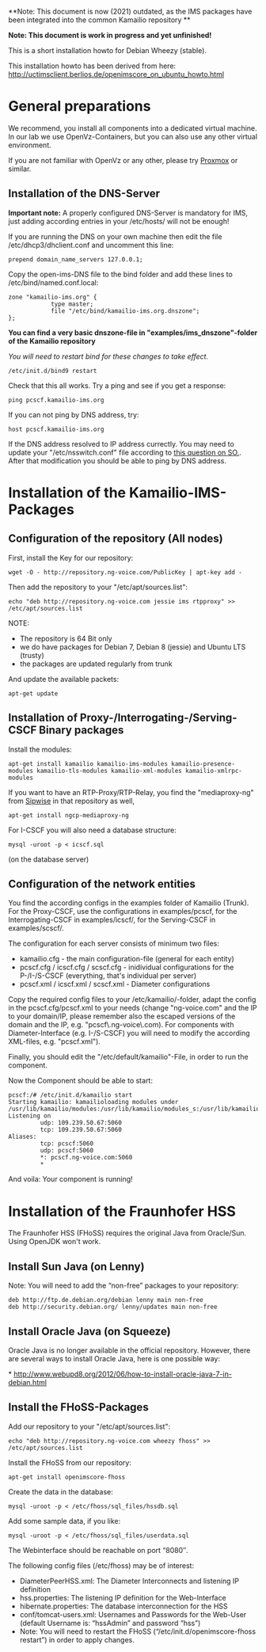 \*\*Note: This document is now (2021) outdated, as the IMS packages have
been integrated into the common Kamailio repository \*\*

**Note: This document is work in progress and yet unfinished!**

This is a short installation howto for Debian Wheezy (stable).

This installation howto has been derived from here:
<http://uctimsclient.berlios.de/openimscore_on_ubuntu_howto.html>

# General preparations

We recommend, you install all components into a dedicated virtual
machine. In our lab we use OpenVz-Containers, but you can also use any
other virtual environment.

If you are not familiar with OpenVz or any other, please try
[Proxmox](http://www.proxmox.com/) or similar.

## Installation of the DNS-Server

**Important note:** A properly configured DNS-Server is mandatory for
IMS, just adding according entries in your /etc/hosts/ will not be
enough!

If you are running the DNS on your own machine then edit the file
/etc/dhcp3/dhclient.conf and uncomment this line:

    prepend domain_name_servers 127.0.0.1;

Copy the open-ims-DNS file to the bind folder and add these lines to
/etc/bind/named.conf.local:

    zone "kamailio-ims.org" {
                type master;
                file "/etc/bind/kamailio-ims.org.dnszone";
    };

**You can find a very basic dnszone-file in
"examples/ims_dnszone"-folder of the Kamailio repository**

*You will need to restart bind for these changes to take effect.*

    /etc/init.d/bind9 restart

Check that this all works. Try a ping and see if you get a response:

    ping pcscf.kamailio-ims.org

If you can not ping by DNS address, try:

    host pcscf.kamailio-ims.org

If the DNS address resolved to IP address currectly. You may need to
update your "/etc/nsswitch.conf" file according to [this question on
SO.](https://askubuntu.com/questions/81797/nslookup-finds-ip-but-ping-doesnt).
After that modification you should be able to ping by DNS address.

# Installation of the Kamailio-IMS-Packages

## Configuration of the repository (All nodes)

First, install the Key for our repository:

    wget -O - http://repository.ng-voice.com/PublicKey | apt-key add -

Then add the repository to your "/etc/apt/sources.list":

    echo "deb http://repository.ng-voice.com jessie ims rtpproxy" >> /etc/apt/sources.list

NOTE:

-   The repository is 64 Bit only
-   we do have packages for Debian 7, Debian 8 (jessie) and Ubuntu LTS
    (trusty)
-   the packages are updated regularly from trunk

And update the available packets:

    apt-get update

## Installation of Proxy-/Interrogating-/Serving-CSCF Binary packages

Install the modules:

    apt-get install kamailio kamailio-ims-modules kamailio-presence-modules kamailio-tls-modules kamailio-xml-modules kamailio-xmlrpc-modules

If you want to have an RTP-Proxy/RTP-Relay, you find the "mediaproxy-ng"
from [Sipwise](http://www.sipwise.com) in that repository as well,

    apt-get install ngcp-mediaproxy-ng

For I-CSCF you will also need a database structure:

    mysql -uroot -p < icscf.sql

(on the database server)

## Configuration of the network entities

You find the according configs in the examples folder of Kamailio
(Trunk). For the Proxy-CSCF, use the configurations in examples/pcscf,
for the Interrogating-CSCF in examples/icscf/, for the Serving-CSCF in
examples/scscf/.

The configuration for each server consists of minimum two files:

-   kamailio.cfg - the main configuration-file (general for each entity)
-   pcscf.cfg / icscf.cfg / scscf.cfg - inidividual configurations for
    the P-/I-/S-CSCF (everything, that's individual per server)
-   pcscf.xml / icscf.xml / scscf.xml - Diameter configurations

Copy the required config files to your /etc/kamailio/-folder, adapt the
config in the pcscf.cfg/pcscf.xml to your needs (change "ng-voice.com"
and the IP to your domain/IP, please remember also the escaped versions
of the domain and the IP, e.g. "pcscf\\.ng-voice\\.com). For components
with Diameter-Interface (e.g. I-/S-CSCF) you will need to modify the
according XML-files, e.g. "pcscf.xml").

Finally, you should edit the "/etc/default/kamailio"-File, in order to
run the component.

Now the Component should be able to start:

    pcscf:/# /etc/init.d/kamailio start
    Starting kamailio: kamailioloading modules under /usr/lib/kamailio/modules:/usr/lib/kamailio/modules_s:/usr/lib/kamailio/modules_k
    Listening on
             udp: 109.239.50.67:5060
             tcp: 109.239.50.67:5060
    Aliases:
             tcp: pcscf:5060
             udp: pcscf:5060
             *: pcscf.ng-voice.com:5060
             *

And voila: Your component is running!

# Installation of the Fraunhofer HSS

The Fraunhofer HSS (FHoSS) requires the original Java from Oracle/Sun.
Using OpenJDK won't work.

## Install Sun Java (on Lenny)

Note: You will need to add the “non-free” packages to your repository:

    deb http://ftp.de.debian.org/debian lenny main non-free
    deb http://security.debian.org/ lenny/updates main non-free

## Install Oracle Java (on Squeeze)

Oracle Java is no longer available in the official repository. However,
there are several ways to install Oracle Java, here is one possible way:

\*
<http://www.webupd8.org/2012/06/how-to-install-oracle-java-7-in-debian.html>

## Install the FHoSS-Packages

Add our repository to your "/etc/apt/sources.list":

    echo "deb http://repository.ng-voice.com wheezy fhoss" >> /etc/apt/sources.list

Install the FHoSS from our repository:

    apt-get install openimscore-fhoss

Create the data in the database:

    mysql -uroot -p < /etc/fhoss/sql_files/hssdb.sql

Add some sample data, if you like:

    mysql -uroot -p < /etc/fhoss/sql_files/userdata.sql

The Webinterface should be reachable on port “8080″.

The following config files (/etc/fhoss) may be of interest:

-   DiameterPeerHSS.xml: The Diameter Interconnects and listening IP
    definition
-   hss.properties: The listening IP definition for the Web-Interface
-   hibernate.properties: The database interconnection for the HSS
-   conf/tomcat-users.xml: Usernames and Passwords for the Web-User
    (default Username is: “hssAdmin” and password “hss”)
-   Note: You will need to restart the FHoSS
    (“/etc/init.d/openimscore-fhoss restart”) in order to apply changes.
